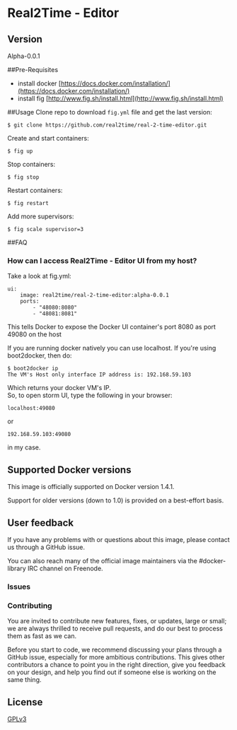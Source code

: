 # Real2Time - Editor
## Version
Alpha-0.0.1

##Pre-Requisites
- install docker [https://docs.docker.com/installation/](https://docs.docker.com/installation/)
- install fig [http://www.fig.sh/install.html](http://www.fig.sh/install.html)

##Usage
Clone repo to download `fig.yml` file and get the last version:

    $ git clone https://github.com/real2time/real-2-time-editor.git

Create and start containers:

    $ fig up

Stop containers:

    $ fig stop

Restart containers:

    $ fig restart

Add more supervisors:

    $ fig scale supervisor=3

##FAQ
### How can I access Real2Time - Editor UI from my host?
Take a look at fig.yml:

    ui:
        image: real2time/real-2-time-editor:alpha-0.0.1
        ports:
            - "48080:8080"
            - "48081:8081"

This tells Docker to expose the Docker UI container's port 8080 as port 49080 on the host<br/>

If you are running docker natively you can use localhost. If you're using boot2docker, then do:

    $ boot2docker ip
    The VM's Host only interface IP address is: 192.168.59.103

Which returns your docker VM's IP.<br/>
So, to open storm UI, type the following in your browser:

    localhost:49080

or

    192.168.59.103:49080

in my case.

## Supported Docker versions
This image is officially supported on Docker version 1.4.1.

Support for older versions (down to 1.0) is provided on a best-effort basis.

## User feedback
If you have any problems with or questions about this image, please contact us through a GitHub issue.

You can also reach many of the official image maintainers via the #docker-library IRC channel on Freenode.
### Issues
### Contributing

You are invited to contribute new features, fixes, or updates, large or small; we are always thrilled to receive pull requests, and do our best to process them as fast as we can.

Before you start to code, we recommend discussing your plans through a GitHub issue, especially for more ambitious contributions. This gives other contributors a chance to point you in the right direction, give you feedback on your design, and help you find out if someone else is working on the same thing.

## License
[GPLv3]

[GPLv3]:http://www.gnu.org/copyleft/gpl.html#content

